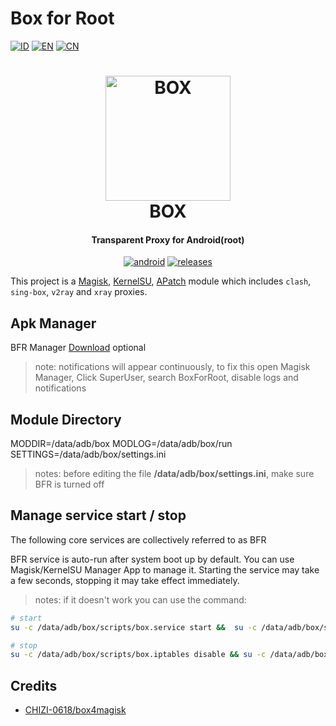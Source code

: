 # Box for Root

[![ID](https://img.shields.io/badge/id-blue.svg?style=for-the-badge)](docs/index_id.md) [![EN](https://img.shields.io/badge/en-blue.svg?style=for-the-badge)](docs/index_en.md) [![CN](https://img.shields.io/badge/cn-blue.svg?style=for-the-badge)](docs/index_cn.md)

<h1 align="center">
  <img src="https://github.com/taamarin/box_for_magisk/blob/master/docs/box.svg" alt="BOX" width="200">
  <br>BOX<br>
</h1>
<h4 align="center">Transparent Proxy for Android(root)</h4>

<div align="center">

[![android](https://img.shields.io/badge/Android-3DDC84?style=for-the-badge&logo=android&logoColor=white)]()
[![releases](https://img.shields.io/github/downloads/taamarin/box_for_magisk/total.svg?style=for-the-badge)](https://github.com/taamarin/box_for_magisk/releases)

</div>

This project is a [Magisk](https://github.com/topjohnwu/Magisk), [KernelSU](https://github.com/tiann/KernelSU), [APatch](https://github.com/bmax121/APatch) module which includes `clash`, `sing-box`, `v2ray` and `xray` proxies.

## Apk Manager
BFR Manager [Download](https://github.com/taamarin/box.manager) optional
> note: notifications will appear continuously, to fix this open Magisk Manager, Click SuperUser, search BoxForRoot, disable logs and notifications 

## Module Directory
MODDIR=/data/adb/box
MODLOG=/data/adb/box/run
SETTINGS=/data/adb/box/settings.ini
> notes: before editing the file **/data/adb/box/settings.ini**, make sure BFR is turned off

## Manage service start / stop
The following core services are collectively referred to as BFR

BFR service is auto-run after system boot up by default.
You can use Magisk/KernelSU Manager App to manage it. Starting the service may take a few seconds, stopping it may take effect immediately.

> notes: if it doesn't work you can use the command:
```bash
# start
su -c /data/adb/box/scripts/box.service start &&  su -c /data/adb/box/scripts/box.iptables enable

# stop
su -c /data/adb/box/scripts/box.iptables disable && su -c /data/adb/box/scripts/box.service stop
```

## Credits
- [CHIZI-0618/box4magisk](https://github.com/CHIZI-0618/box4magisk)